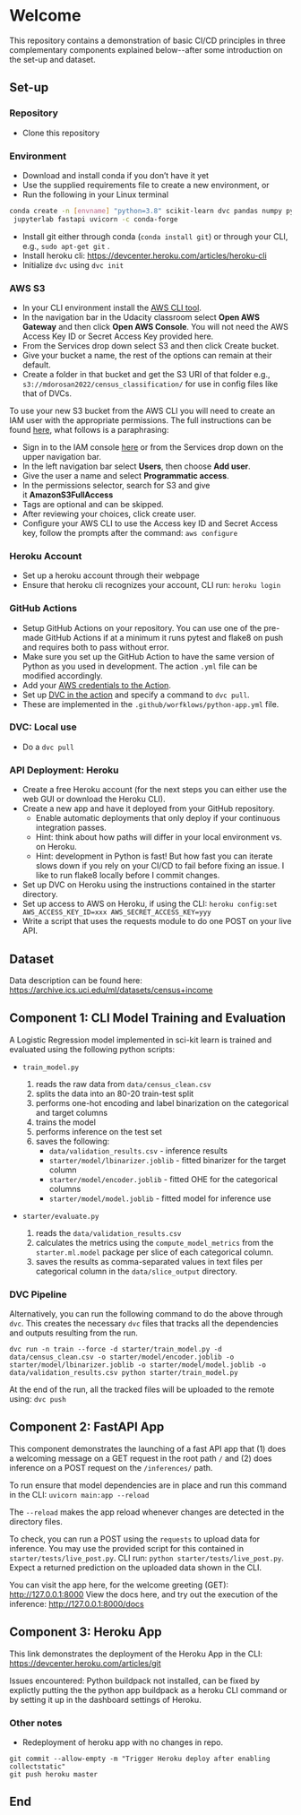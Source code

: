 # Welcome
This repository contains a demonstration of basic CI/CD principles in three complementary components explained below--after some introduction on the set-up and dataset.

## Set-up
### Repository
- Clone this repository

### Environment
- Download and install conda if you don’t have it yet
- Use the supplied requirements file to create a new environment, or
- Run the following in your Linux terminal

```bash
conda create -n [envname] "python=3.8" scikit-learn dvc pandas numpy pytest jupyter\
 jupyterlab fastapi uvicorn -c conda-forge
```
- Install git either through conda (`conda install git`) or through your CLI, e.g., `sudo apt-get git` .
- Install heroku cli: https://devcenter.heroku.com/articles/heroku-cli
- Initialize `dvc` using `dvc init`

### AWS S3
- In your CLI environment install the [AWS CLI tool](https://docs.aws.amazon.com/cli/latest/userguide/cli-chap-install.html).
- In the navigation bar in the Udacity classroom select **Open AWS Gateway** and then click **Open AWS Console**. You will not need the AWS Access Key ID or Secret Access Key provided here.
- From the Services drop down select S3 and then click Create bucket.
- Give your bucket a name, the rest of the options can remain at their default.
- Create a folder in that bucket and get the S3 URI of that folder e.g., `s3://mdorosan2022/census_classification/` for use in config files like that of DVCs.

To use your new S3 bucket from the AWS CLI you will need to create an IAM user with the appropriate permissions. The full instructions can be found [here](https://docs.aws.amazon.com/IAM/latest/UserGuide/id_users_create.html#id_users_create_console), what follows is a paraphrasing:

- Sign in to the IAM console [here](https://console.aws.amazon.com/iam/) or from the Services drop down on the upper navigation bar.
- In the left navigation bar select **Users**, then choose **Add user**.
- Give the user a name and select **Programmatic access**.
- In the permissions selector, search for S3 and give it **AmazonS3FullAccess**
- Tags are optional and can be skipped.
- After reviewing your choices, click create user.
- Configure your AWS CLI to use the Access key ID and Secret Access key, follow the prompts after the command: `aws configure`


### Heroku Account
- Set up a heroku account through their webpage
- Ensure that heroku cli recognizes your account, CLI run: `heroku login`

### **GitHub Actions**
- Setup GitHub Actions on your repository. You can use one of the pre-made GitHub Actions if at a minimum it runs pytest and flake8 on push and requires both to pass without error.
- Make sure you set up the GitHub Action to have the same version of Python as you used in development. The action `.yml` file can be modified accordingly.
- Add your [AWS credentials to the Action](https://github.com/marketplace/actions/configure-aws-credentials-action-for-github-actions).
- Set up [DVC in the action](https://github.com/iterative/setup-dvc) and specify a command to `dvc pull`.
- These are implemented in the `.github/worfklows/python-app.yml` file.

### DVC: Local use
- Do a `dvc pull`

### API Deployment: Heroku
- Create a free Heroku account (for the next steps you can either use the web GUI or download the Heroku CLI).
- Create a new app and have it deployed from your GitHub repository.
    - Enable automatic deployments that only deploy if your continuous integration passes.
    - Hint: think about how paths will differ in your local environment vs. on Heroku.
    - Hint: development in Python is fast! But how fast you can iterate slows down if you rely on your CI/CD to fail before fixing an issue. I like to run flake8 locally before I commit changes.
- Set up DVC on Heroku using the instructions contained in the starter directory.
- Set up access to AWS on Heroku, if using the CLI: `heroku config:set AWS_ACCESS_KEY_ID=xxx AWS_SECRET_ACCESS_KEY=yyy`
- Write a script that uses the requests module to do one POST on your live API.

## Dataset
Data description can be found here: https://archive.ics.uci.edu/ml/datasets/census+income

## Component 1: CLI Model Training and Evaluation
A Logistic Regression model implemented in sci-kit learn is trained and evaluated using the following python scripts:

* `train_model.py` 
    1. reads the raw data from `data/census_clean.csv` 
    2. splits the data into an 80-20 train-test split 
    3. performs one-hot encoding and label binarization on the categorical and target columns
    4. trains the model
    5. performs inference on the test set
    6. saves the following: 
        - `data/validation_results.csv` - inference results
        - `starter/model/lbinarizer.joblib` - fitted binarizer for the target column
        - `starter/model/encoder.joblib` - fitted OHE for the categorical columns
        - `starter/model/model.joblib` - fitted model for inference use

* `starter/evaluate.py`
    1. reads the `data/validation_results.csv`
    2. calculates the metrics using the `compute_model_metrics` from the `starter.ml.model` package per slice of each categorical column.
    3. saves the results as comma-separated values in text files per categorical column in the `data/slice_output` directory.

### DVC Pipeline
Alternatively, you can run the following command to do the above through `dvc`. This creates the necessary `dvc` files that tracks all the dependencies and outputs resulting from the run.

```
dvc run -n train --force -d starter/train_model.py -d data/census_clean.csv -o starter/model/encoder.joblib -o starter/model/lbinarizer.joblib -o starter/model/model.joblib -o data/validation_results.csv python starter/train_model.py
```
At the end of the run, all the tracked files will be uploaded to the remote using: `dvc push`

## Component 2: FastAPI App
This component demonstrates the launching of a fast API app that (1) does a welcoming message on a GET request in the root path `/` and (2) does inference on a POST request on the `/inferences/` path.

To run ensure that model dependencies are in place and run this command in the CLI: `uvicorn main:app --reload`

The `--reload` makes the app reload whenever changes are detected in the directory files.

To check, you can run a POST using the `requests` to upload data for inference. You may use the provided script for this contained in `starter/tests/live_post.py`. CLI run: `python starter/tests/live_post.py`. Expect a returned prediction on the uploaded data shown in the CLI.

You can visit the app here, for the welcome greeting (GET): http://127.0.0.1:8000
View the docs here, and try out the execution of the inference: http://127.0.0.1:8000/docs

## Component 3: Heroku App
This link demonstrates the deployment of the Heroku App in the CLI: https://devcenter.heroku.com/articles/git

Issues encountered: Python buildpack not installed, can be fixed by explictly putting the the python app buildpack as a heroku CLI command or by setting it up in the dashboard settings of Heroku.

### Other notes
- Redeployment of heroku app with no changes in repo.
```
git commit --allow-empty -m "Trigger Heroku deploy after enabling collectstatic"
git push heroku master
```

## End